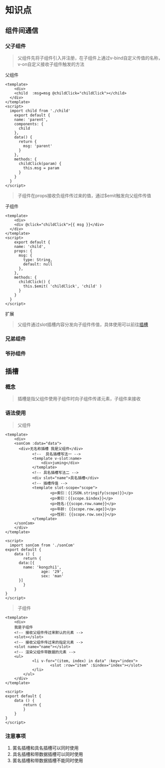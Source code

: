 # 知识点
## 组件间通信

### 父子组件

> 父组件先将子组件引入并注册，在子组件上通过v-bind自定义传值的名称，v-on自定义接收子组件触发的方法

父组件

```vue
<template>
	<div>
    <child  :msg=msg @childClick="childClick"></child>
  </div>
</template>
<script>
  import child from './child'
	export default {
    name: 'parent',
    components: {
      child
    },
    data() {
      return {
        msg: 'parent'
      }
    },
    methods: {
      childClick(param) {
        this.msg = param
      }
    }
  }
</script>
```

> 子组件在props接收负组件传过来的值，通过$emit触发向父组件传值

子组件

```vue
<template>
	<div>
    <div @click="childClick">{{ msg }}</div>
  </div>
</template>
<script>
	export default {
    name: 'child',
    props: {
      msg: {
        type: String,
        default: null
      },
    },
    methods: {
      childClick() {
        this.$emit( 'childClick', 'child' )
      }
    }
  }
</script>
```

扩展

> 父组件通过slot插槽内容分发向子组件传值，具体使用可以前往[插槽](#插槽)

### 兄弟组件

### 爷孙组件

## 插槽

### 概念

> 插槽是指父组件使用子组件时向子组件传递元素，子组件来接收

### 语法使用

> 父组件

```vue
<template>
	<div>
    <sonCom :data="data">
      <div>无名称插槽 我是父组件</div>
			<!--  具名插槽写法一 -->
			<template v-slot:name> 
				<div>juming</div>
			</template>
			<!-- 具名插槽写法二 -->
			<div slot="name">具名插槽</div> 
			<!-- 插槽传值 -->
			<template slot-scope="scope">
					<p>索引：{{JSON.stringify(scope)}}</p>
					<p>索引：{{scope.$index}}</p>
					<p>姓名:{{scope.row.name}}</p>
					<p>年龄: {{scope.row.age}}</p>
					<p>性别: {{scope.row.sex}}</p>
			</template>
  	</sonCom>
	</div>
</template>

<script>
  import sonCom from './sonCom'
export default {
	data () {
		return {
      data:[{
        name: 'kongzhi1',
				age: '29',
				sex: 'man'
      }]
		}
	}
}
</script>
```

> 子组件

```vue
<template>
	<div>
    我是子组件
    <!-- 接收父组件传过来默认的元素 -->
    <slot></slot> 
    <!-- 接收父组件传过来的指定元素 -->
    <slot name="name"></slot> 
    <!-- 渲染父组件带数据的元素 -->
    <ul>
			<li v-for="(item, index) in data" :key="index">
					<slot :row="item" :$index="index"></slot>
			</li>
		</ul>
	</div>
</template>

<script>
export default {
	data () {
		return {
		}
	}
}
</script>
```

### 注意事项

1. 匿名插槽和具名插槽可以同时使用
2. 具名插槽和带数据插槽可以同时使用
3. 匿名插槽和带数据插槽不能同时使用



